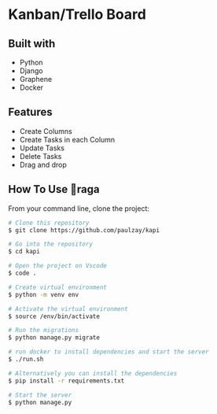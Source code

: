 # Kanban/Trello Board

## Built with 
- Python
- Django
- Graphene
- Docker
  
## Features
- Create Columns
- Create Tasks in each Column
- Update Tasks
- Delete Tasks
- Drag and drop
  
## How To Use 🔧raga

From your command line, clone the project:

```bash
# Clone this repository
$ git clone https://github.com/paulzay/kapi

# Go into the repository
$ cd kapi

# Open the project on Vscode
$ code .

# Create virtual environment
$ python -m venv env

# Activate the virtual environment
$ source /env/bin/activate

# Run the migrations
$ python manage.py migrate

# run docker to install dependencies and start the server
$ ./run.sh

# Alternatively you can install the dependencies
$ pip install -r requirements.txt

# Start the server
$ python manage.py
```

